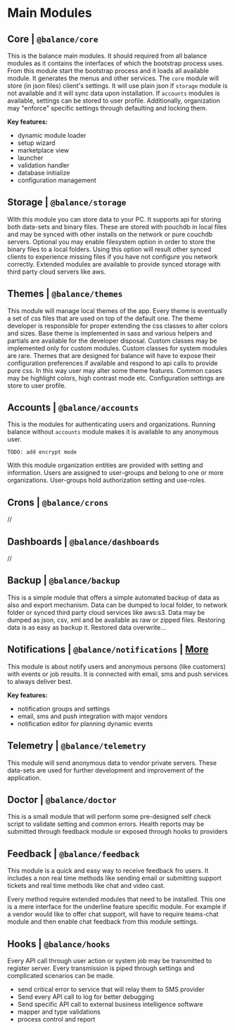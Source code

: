 # Main Modules

## Core | `@balance/core`

This is the balance main modules. It should required from all balance modules as it contains the interfaces of which the bootstrap process uses. From this module start the bootstrap process and it loads all available module. It generates the menus and other services. The `core` module will store (in json files) client's settings. It will use plain json if `storage` module is not available and it will sync data upon installation. If `accounts` modules is available, settings can be stored to user profile. Additionally, organization may "enforce" specific settings through defaulting and locking them.

**Key features:**

- dynamic module loader
- setup wizard
- marketplace view
- launcher
- validation handler
- database initialize
- configuration management

## Storage | `@balance/storage`

With this module you can store data to your PC. It supports api for storing both data-sets and binary files. These are stored with pouchdb in local files and may be synced with other installs on the network or pure couchdb servers. Optional you may enable filesystem option in order to store the binary files to a local folders. Using this option will result other synced clients to experience missing files if you have not configure you network correctly. Extended modules are available to provide synced storage with third party cloud servers like aws.

## Themes | `@balance/themes`

This module will manage local themes of the app. Every theme is eventually a set of css files that are used on top of the default one. The theme developer is responsible for proper extending the css classes to alter colors and sizes. Base theme is implemented in sass and various helpers and partials are available for the developer disposal. Custom classes may be implemented only for custom modules. Custom classes for system modules are rare. Themes that are designed for balance will have to expose their configuration preferences if available and respond to api calls to provide pure css. In this way user may alter some theme features. Common cases may be highlight colors, high contrast mode etc. Configuration settings are store to user profile.

## Accounts | `@balance/accounts`

This is the modules for authenticating users and organizations. Running balance without `accounts` module makes it is available to any anonymous user.

    TODO: add encrypt mode

With this module organization entities are provided with setting and information. Users are assigned to user-groups and belong to one or more organizations. User-groups hold authorization setting and use-roles.

## Crons | `@balance/crons`

//

## Dashboards | `@balance/dashboards`

//

## Backup | `@balance/backup`

This is a simple module that offers a simple automated backup of data as also and export mechanism. Data can be dumped to local folder, to network folder or synced third party cloud services like aws:s3. Data may be dumped as json, csv, xml and be available as raw or zipped files. Restoring data is as easy as backup it. Restored data overwrite...

## Notifications | `@balance/notifications` | [More](notifications/README.md)

This module is about notify users and anonymous persons (like customers) with events or job results. It is connected with email, sms and push services to always deliver best.

**Key features:**

- notification groups and settings
- email, sms and push integration with major vendors
- notification editor for planning dynamic events

## Telemetry | `@balance/telemetry`

This module will send anonymous data to vendor private servers. These data-sets are used for further development and improvement of the application.

## Doctor | `@balance/doctor`

This is a small module that will perform some pre-designed self check script to validate setting and common errors. Health reports may be submitted through feedback module or exposed through hooks to providers

## Feedback | `@balance/feedback`

This module is a quick and easy way to receive feedback fro users. It includes a non real time methods like sending email or submitting support tickets and real time methods like chat and video cast.

Every method require extended modules that need to be installed. This one is a mere interface for the underline feature specific module. For example if a vendor would like to offer chat support, will have to require teams-chat module and then enable chat feedback from this module settings.

## Hooks | `@balance/hooks`

Every API call through user action or system job may be transmitted to register server. Every transmission is piped through settings and complicated scenarios can be made.

- send critical error to service that will relay them to SMS provider
- Send every API call to log for better debugging
- Send specific API call to external business intelligence software
- mapper and type validations
- process control and report
